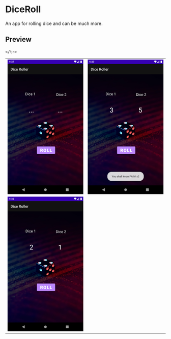 # DiceRoll
An app for rolling dice and can be much more.

## Preview

<table>
  <tr>
    <td><img src="ScreenShots/1.png"></td>
    <td><img src="ScreenShots/2.png"></td>

  </tr>
    <tr>
    <td><img src="ScreenShots/3.png" ></td>
      
    </tr>
 </table>


